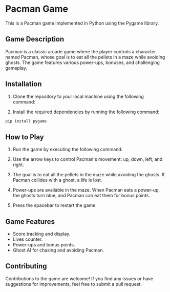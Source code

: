 # Pacman Game

This is a Pacman game implemented in Python using the Pygame library.

## Game Description

Pacman is a classic arcade game where the player controls a character named Pacman, whose goal is to eat all the pellets in a maze while avoiding ghosts. The game features various power-ups, bonuses, and challenging gameplay.

## Installation

1. Clone the repository to your local machine using the following command:

2. Install the required dependencies by running the following command:
```bash
pip install pygame
```
## How to Play

1. Run the game by executing the following command:

2. Use the arrow keys to control Pacman's movement: up, down, left, and right.

3. The goal is to eat all the pellets in the maze while avoiding the ghosts. If Pacman collides with a ghost, a life is lost.

4. Power-ups are available in the maze. When Pacman eats a power-up, the ghosts turn blue, and Pacman can eat them for bonus points.

5. Press the spacebar to restart the game.

## Game Features

- Score tracking and display.
- Lives counter.
- Power-ups and bonus points.
- Ghost AI for chasing and avoiding Pacman.

## Contributing

Contributions to the game are welcome! If you find any issues or have suggestions for improvements, feel free to submit a pull request.
